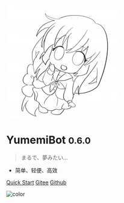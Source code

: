 <!-- _coverpage.md -->

![logo](./public/images/avatar/yumemi.png)

# YumemiBot <small>0.6.0</small>

> まるで、夢みたい...

- 简单、轻便、高效

[Quick Start](index/)
[Gitee](https://gitee.com/dc_yuki/yumemi_bot)
[Github](https://github.com/dcyuki/yumemi_bot)

<!-- 背景图片 -->

<!-- 背景色 -->

![color](#ffffff)